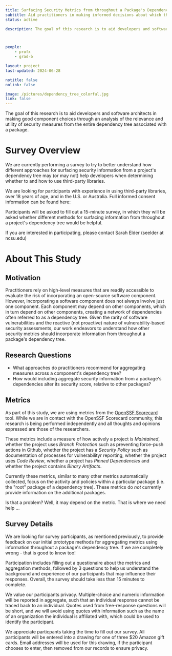 ```yaml
---
title: Surfacing Security Metrics from throughout a Package's Dependency Tree
subtitle: Aid practitioners in making informed decisions about which third-party packages to use or replace
status: active

description: The goal of this research is to aid developers and software architects in making good component choices through an analysis of the relevance and utility of security measures from the entire dependency tree associated with a package.



people:
    - profx
    - grad-b

layout: project
last-updated: 2024-06-28

notitle: false
nolink: false 

image: /pictures/dependency_tree_colorful.jpg
link: false
---
```

The goal of this research is to aid developers and software architects in making good component choices through an analysis of the relevance and utility of security measures from the entire dependency tree associated with a package.

# Survey Overview

We are currently performing a survey to try to better understand how different approaches for surfacing security information from a project's dependency tree may (or may not) help developers when determining whether to and how to use third-party libraries.

We are looking for participants with experience in using third-party libraries, over 18 years of age, and in the U.S. or Australia. Full informed consent information can be found here: 

Participants will be asked to fill out a 15-minute survey, in which they will be asked whether different methods for surfacing information from throughout a project's dependency tree would be helpful.

If you are interested in participating, please contact Sarah Elder (seelder at ncsu.edu)

<!-- Survey Link to go Here -->

# About This Study

## Motivation
Practitioners rely on high-level measures that are readily accessible to evaluate the risk of incorporating an open-source software component. However, incorporating a software component does not always involve just one component. Each component may depend on other components, which in turn depend on other components, creating a network of dependencies often referred to as a dependency tree. Given the rarity of software vulnerabilities and the reactive (not proactive) nature of vulnerability-based security assessments, our work endeavors to understand how other security metrics should incorporate information from throughout a package's dependency tree.



## Research Questions
 - What approaches do practitioners recommend for aggregating measures across a component's dependency tree?
 - How would including aggregate security information from a package's dependencies alter its security score, relative to other packages?

 ## Metrics
 As part of this study, we are using metrics from the [OpenSSF Scorecard](https://securityscorecards.dev) tool. While we are in contact with the OpenSSF Scorecard community, this research is being performed independently and all thoughts and opinions expressed are those of the researchers.

These metrics include a measure of how actively a project is *Maintained*, whether the project uses *Branch Protection* such as preventing force-push actions in Github, whether the project has a *Security Policy* such as documentation of processes for vulnerabilityr reporting, whether the project uses *Code Review*, whether a project has *Pinned Dependencies* and whether the project contains *Binary Artifacts*.

Currently these metrics, similar to many other metrics automatically collected, focus on the activity and policies within a particular package (i.e. the "root" package of a dependency tree). These metrics do *not* currently provide information on the additional packages.

Is that a problem? Well, it may depend on the metric. That is where we need help ...

## Survey Details
We are looking for survey participants, as mentioned previously, to provide feedback on our initial prototype methods for aggregating metrics using information throughout a package's dependency tree. If we are completely wrong - that is good to know too!

Participation includes filling out a questionaire about the metrics and aggregation methods, followed by 3 questions to help us understand the background and experience of our participants that may influence their responses. Overall, the survey should take less than 15 minutes to complete.

 We value our participants privacy. Multiple-choice and numeric information will be reported in aggregate, such that an individual response cannot be traced back to an individual. Quotes used from free-response questions will be short, and we will avoid using quotes with information such as the name of an organization the individual is affiliated with, which could be used to identify the participant. 

 We appreciate particpants taking the time to fill out our survey. All participants will be entered into a drawing for one of three $20 Amazon gift cards. Email addresses will be used for this drawing, if the participant chooses to enter, then removed from our records to ensure privacy.



<!-- Survey Link to go Here -->








